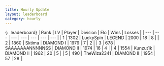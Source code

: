 ```yaml
---
title: Hourly Update
layout: leaderboard
category: hourly
---
```


{: .leaderboard}
| Rank | LV | Player | Division | Elo | Wins | Losses |
| --- | --- | --- | --- | --- | --- | --- |
| <span data-change="0">1</span> | 1302 | <span title="ID: 498412">LuckySpin</span> | LEGEND | <span data-change="-5">2000</span> | <span data-change="0">18</span> | <span data-change="1">8</span> |
| <span data-change="0">2</span> | 1860 | <span title="ID: 353063">Sktima</span> | DIAMOND I | <span data-change="0">1979</span> | <span data-change="0">7</span> | <span data-change="0">2</span> |
| <span data-change="5">3</span> | 678 | <span title="ID: 174294">SAAAAAAANNNNNSS</span> | DIAMOND II | <span data-change="37">1974</span> | <span data-change="4">16</span> | <span data-change="0">4</span> |
| <span data-change="-1">4</span> | 1554 | <span title="ID: 392407">Kunzut1k</span> | DIAMOND II | <span data-change="0">1962</span> | <span data-change="0">20</span> | <span data-change="0">5</span> |
| <span data-change="-1">5</span> | 490 | <span title="ID: 178216">TheWiza2341</span> | DIAMOND II | <span data-change="0">1954</span> | <span data-change="0">57</span> | <span data-change="0">28</span> |